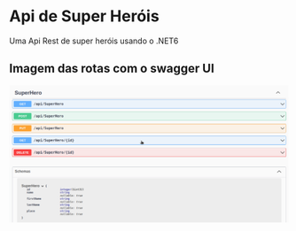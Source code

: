 # Api de Super Heróis
Uma Api Rest de super heróis usando o .NET6 


## Imagem das rotas com o swagger UI
<img src="./assets/api-heros.png"/>


